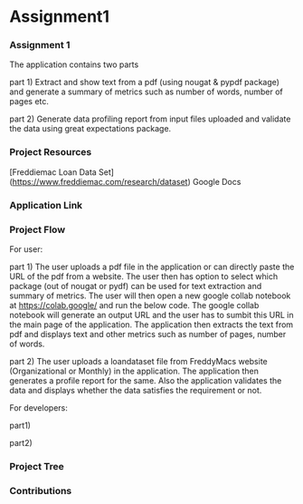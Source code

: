 # Assignment1
 
### Assignment 1

The application contains two parts 

part 1) Extract and show text from a pdf (using nougat & pypdf package) and generate a summary of metrics such as number of words, number of pages etc.

part 2) Generate data profiling report from input files uploaded and validate the data using great expectations package.  

### Project Resources

[Freddiemac Loan Data Set] (https://www.freddiemac.com/research/dataset)
Google Docs


### Application Link


### Project Flow

For user:

part 1) The user uploads a pdf file in the application or can directly paste the URL of the pdf from a website. The user then has option to select which package (out of nougat or pydf) can be used for text extraction and summary of metrics. The user will then open a new google collab notebook at https://colab.google/ and run the below code. The google collab notebook will generate an output URL and the user has to sumbit this URL in the main page of the application. The application then extracts the text from pdf and displays text and other metrics such as number of pages, number of words.
    
part 2) The user uploads a loandataset file from FreddyMacs website (Organizational or Monthly) in the application. The application then generates a profile report for the same. Also the application validates the data and displays whether the data satisfies the requirement or not.

For developers:

part1)

part2) 

### Project Tree


### Contributions

